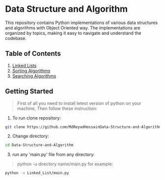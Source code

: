 # Data Structure and Algorithm

This repository contains Python implementations of various data structures and algorithms with Object Oriented way. The implementations are organized by topics, making it easy to navigate and understand the codebase.

## Table of Contents

1. [Linked Lists](Linked_List/)
2. [Sorting Algorithms](Sorting/)
3. [Searching Algorithms](Searching/)

## Getting Started

> First of all you need to install letest version of python on your machine, 
Then follow these instruction:

1. To run clone repository:

```bash
git clone https://github.com/MdReyadHossainData-Structure-and-Algorithm.git
```

2. Change directory:

```bash
cd Data-Structure-and-Algorithm
```

3. run any 'main.py' file from any directory:
>    python -u directory name/main.py
   for example:

```bash
python -u Linked_List/main.py
```
